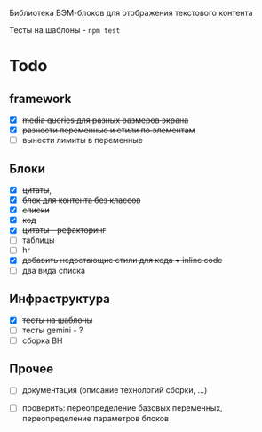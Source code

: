 Библиотека БЭМ-блоков для отображения текстового контента

Тесты на шаблоны -  `npm test`

# Todo

## framework

- [x] ~~media queries для разных размеров экрана~~
- [x] ~~разнести переменные и стили по элементам~~
- [ ] вынести лимиты в переменные

## Блоки

- [x] ~~цитаты~~,
- [x] ~~блок для контента без классов~~
- [x] ~~списки~~
- [x] ~~код~~
- [x] ~~цитаты - рефакторинг~~
- [ ] таблицы
- [ ] hr
- [x] ~~добавить недостающие стили для кода + inline code~~
- [ ] два вида списка

## Инфраструктура

- [x] ~~тесты на шаблоны~~ 
- [ ] тесты gemini - ?
- [ ] сборка BH

## Прочее

- [ ] документация (описание технологий сборки, ...)
- [ ] проверить: переопределение базовых переменных, переопределение параметров блоков 



